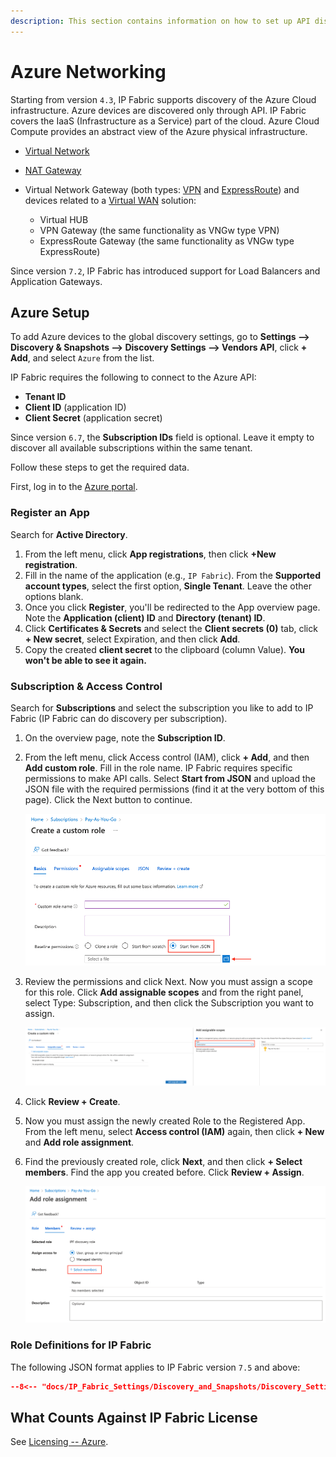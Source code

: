 ```yaml
---
description: This section contains information on how to set up API discovery for Azure.
---
```


# Azure Networking

Starting from version `4.3`, IP Fabric supports discovery of the Azure Cloud
infrastructure. Azure devices are discovered only through API. IP
Fabric covers the IaaS (Infrastructure as a Service) part of the cloud.
Azure Cloud Compute provides an abstract view of the Azure physical
infrastructure.

- [Virtual Network](https://docs.microsoft.com/en-us/azure/virtual-network/virtual-networks-overview)
- [NAT Gateway](https://docs.microsoft.com/en-us/azure/virtual-network/nat-gateway/nat-gateway-resource)
- Virtual Network Gateway (both types: [VPN](https://docs.microsoft.com/en-us/azure/vpn-gateway/) and [ExpressRoute](https://docs.microsoft.com/en-us/azure/expressroute/expressroute-about-virtual-network-gateways)) and devices related to a [Virtual WAN](https://docs.microsoft.com/en-us/azure/virtual-wan/virtual-wan-about) solution:

  - Virtual HUB
  - VPN Gateway (the same functionality as VNGw type VPN)
  - ExpressRoute Gateway (the same functionality as VNGw type ExpressRoute)

Since version `7.2`, IP Fabric has introduced support for Load Balancers and Application Gateways.

## Azure Setup

To add Azure devices to the global discovery settings, go to **Settings -->
Discovery & Snapshots --> Discovery Settings --> Vendors API**, click **+ Add**,
and select `Azure` from the list.

IP Fabric requires the following to connect to the Azure API:

- **Tenant ID**
- **Client ID** (application ID)
- **Client Secret** (application secret)

Since version `6.7`, the **Subscription IDs** field is optional. Leave it empty to discover all available subscriptions within the same tenant.

Follow these steps to get the required data.

First, log in to the [Azure portal](https://portal.azure.com/).

### Register an App

Search for **Active Directory**.

1. From the left menu, click **App registrations**, then click **+New registration**.
2. Fill in the name of the application (e.g., `IP Fabric`). From the **Supported account types**, select the first option, **Single Tenant**. Leave the other options blank.
3. Once you click **Register**, you'll be redirected to the App overview page. Note the **Application (client) ID** and **Directory (tenant) ID**.
4. Click **Certificates & Secrets** and select the **Client secrets (0)** tab, click **+ New secret**, select Expiration, and then click **Add**.
5. Copy the created **client secret** to the clipboard (column Value). **You won't be able to see it again.**

### Subscription & Access Control

Search for **Subscriptions** and select the subscription you like to add to IP Fabric (IP Fabric can do discovery per subscription).

1. On the overview page, note the **Subscription ID**.
2. From the left menu, click Access control (IAM), click **+ Add**, and then **Add custom role**. Fill in the role name. IP Fabric requires specific permissions to make API calls. Select **Start from JSON** and upload the JSON file with the required permissions (find it at the very bottom of this page). Click the Next button to continue.

   ![Creating Custom Role](azure/create_custom_role.png)

3. Review the permissions and click Next. Now you must assign a scope for this role. Click **Add assignable scopes** and from the right panel, select Type: Subscription, and then click the Subscription you want to assign.

   ![Assigning Scopes](azure/assign_scopes.png)

4. Click **Review + Create**.
5. Now you must assign the newly created Role to the Registered App. From the left menu, select **Access control (IAM)** again, then click **+ New** and **Add role assignment**.
6. Find the previously created role, click **Next**, and then click **+ Select members**. Find the app you created before. Click **Review + Assign**.

   ![Add Role assignment](azure/add_role_assignment.png)

### Role Definitions for IP Fabric

The following JSON format applies to IP Fabric version `7.5` and above:

```json title="azure-role-7_5.json"
--8<-- "docs/IP_Fabric_Settings/Discovery_and_Snapshots/Discovery_Settings/Vendors_API/azure/azure-role-7_5.json"
```

## What Counts Against IP Fabric License

See [Licensing -- Azure](../../../../overview/licensing.md#azure).
